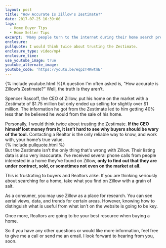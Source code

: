 ```yaml
---
layout: post
title: "How Accurate Is Zillow's Zestimate?"
date: 2017-07-25 16:39:00
tags:
  - Home Buyer Tips
  - Home Seller Tips
excerpt: 'Many people turn to the internet during their home search process, but did you know that Zillow’s information can be severely inaccurate?'
enclosure:
pullquote: I would think twice about trusting the Zestimate.
enclosure_type: video/mp4
enclosure_time:
use_youtube_image: true
youtube_alternate_image:
youtube_code: 'https://youtu.be/eqpzT4KwtmE'
---
```



{% include youtube.html %}A question I’m often asked is, “How accurate is Zillow’s Zestimate?” Well, the truth is they aren’t.

Spencer Rascoff, the CEO of Zillow, put his home on the market with a Zestimate of $1.75 million but only ended up selling for slightly over $1 million. The information he got from the Zestimate led to him getting 40% less than he believed he would from the sale of his home.

Personally, I would think twice about trusting the Zestimate. **If the CEO himself lost money from it, it isn’t hard to see why buyers should be wary of the tool.** Contacting a Realtor is the only reliable way to know, and work with, your home’s true value.
<br>{% include pullquote.html %}
<br>But the Zestimate isn’t the only thing that's wrong with Zillow. Their listing data is also very inaccurate. I’ve received several phone calls from people interested in a home they’ve found on Zillow, **only to find out that they are under contract, sold, or sometimes not even on the market at all.**

This is frustrating to buyers and Realtors alike. If you are thinking seriously about searching for a home, take what you find on Zillow with a grain of salt.

As a consumer, you may use Zillow as a place for research. You can see aerial views, data, and trends for certain areas. However, knowing how to distinguish what is useful from what isn’t on the website is going to be key.

Once more, Realtors are going to be your best resource when buying a home.

So if you have any other questions or would like more information, feel free to give me a call or send me an email. I look forward to hearing from you, soon.